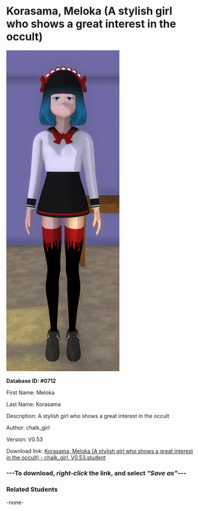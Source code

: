 # Korasama, Meloka (A stylish girl who shows a great interest in the occult)

<img src="../../Files/Images/Korasama, Meloka (A stylish girl who shows a great interest in the occult).png" title="Korasama, Meloka (A stylish girl who shows a great interest in the occult) - chalk_girl, V0.53">

**Database ID: #0712**

First Name: Meloka

Last Name: Korasama

Description: A stylish girl who shows a great interest in the occult

Author: chalk_girl

Version: V0.53

Download link: <a href="https://raw.githubusercontent.com/Arbiter1223/Daigaku-Gurashi-Custom-Students/master/Files/Student%20Files/Korasama%2C%20Meloka%20(A%20stylish%20girl%20who%20shows%20a%20great%20interest%20in%20the%20occult)%20-%20chalk_girl%2C%20V0.53.student">Korasama, Meloka (A stylish girl who shows a great interest in the occult) - chalk_girl, V0.53.student</a>

### ---**To download, _right-click_ the link, and select _"Save as"_**---

### Related Students

-none-
